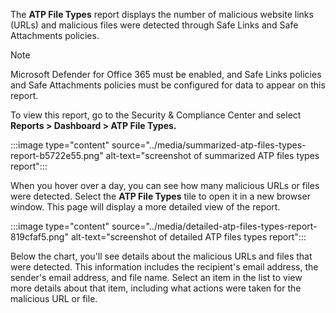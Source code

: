 The **ATP File Types** report displays the number of malicious website links (URLs) and malicious files were detected through Safe Links and Safe Attachments policies.

> [!NOTE]
> Microsoft Defender for Office 365 must be enabled, and Safe Links policies and Safe Attachments policies must be configured for data to appear on this report.

To view this report, go to the Security &amp; Compliance Center and select **Reports &gt; Dashboard &gt; ATP File Types.**

:::image type="content" source="../media/summarized-atp-files-types-report-b5722e55.png" alt-text="screenshot of summarized ATP files types report":::


When you hover over a day, you can see how many malicious URLs or files were detected. Select the **ATP File Types** tile to open it in a new browser window. This page will display a more detailed view of the report.

:::image type="content" source="../media/detailed-atp-files-types-report-819cfaf5.png" alt-text="screenshot of detailed ATP files types report":::


Below the chart, you'll see details about the malicious URLs and files that were detected. This information includes the recipient's email address, the sender's email address, and file name. Select an item in the list to view more details about that item, including what actions were taken for the malicious URL or file.
